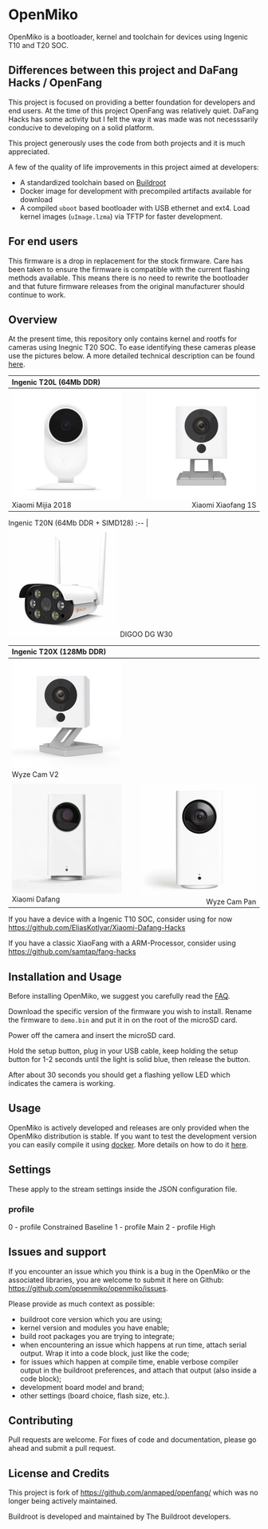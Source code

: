 # OpenMiko

OpenMiko is a bootloader, kernel and toolchain for devices using Ingenic T10 and T20 SOC.

## Differences between this project and DaFang Hacks / OpenFang

This project is focused on providing a better foundation for developers and end users.
At the time of this project OpenFang was relatively quiet. DaFang Hacks has some activity
but I felt the way it was made was not necesssarily conducive to developing on a solid platform.

This project generously uses the code from both projects and it is much appreciated.

A few of the quality of life improvements in this project aimed at developers:

- A standardized toolchain based on [Buildroot](https://buildroot.org/)
- Docker image for development with precompiled artifacts available for download
- A compiled `uboot` based bootloader with USB ethernet and ext4. Load kernel images (`uImage.lzma`)
via TFTP for faster development.


## For end users

This firmware is a drop in replacement for the stock firmware. Care has been taken to ensure the firmware is compatible with the current flashing methods available. This means there is no need to rewrite the bootloader and that future firmware releases from the original manufacturer should continue to work.



## Overview

At the present time, this repository only contains kernel and rootfs for cameras using Inegnic T20 SOC. To ease identifying these cameras please use the pictures below. A more detailed technical description can be found [here](doc/overview.md).

Ingenic T20L (64Mb DDR) | &nbsp;
:-- | --:
![Xiaomi Mijia](doc/SXJ02ZM/img/xiaomi_mijia_2018.jpg) Xiaomi Mijia 2018 | ![Xiaomi Xiaofang 1S](doc/xiaomi_xiaofang1s/img/xiaofang1s.jpg) Xiaomi Xiaofang 1S

Ingenic T20N (64Mb DDR + SIMD128)
:-- |
![DIGOO DG W30](doc/dg-w30/img/dg-w30.jpg) DIGOO DG W30

Ingenic T20X (128Mb DDR) | &nbsp;
:-- | --:
![Wyze Cam v2](doc/wyzecam_v2/img/wyzecam_v2.jpg) Wyze Cam V2 | 
![Xiaomi Dafang](doc/xiaomi_dafang/img/xiaomi_dafang.jpg) Xiaomi Dafang | ![Wyze Cam Pan](doc/WYZECP1/img/wyzecam_pan.jpg) Wyze Cam Pan

If you have a device with a Ingenic T10 SOC, consider using for now https://github.com/EliasKotlyar/Xiaomi-Dafang-Hacks

If you have a classic XiaoFang with a ARM-Processor, consider using https://github.com/samtap/fang-hacks

## Installation and Usage

Before installing OpenMiko, we suggest you carefully read the [FAQ](/doc/faq.md).

Download the specific version of the firmware you wish to install.
Rename the firmware to `demo.bin` and put it in on the root of the microSD card.

Power off the camera and insert the microSD card.

Hold the setup button, plug in your USB cable, keep holding the setup button for 1-2 seconds until the light is solid blue, then release the button.

After about 30 seconds you should get a flashing yellow LED which indicates the camera is working.


## Usage

OpenMiko is actively developed and releases are only provided when the OpenMiko distribution is stable. If you want to test the development version you can easily compile it using [docker](https://www.docker.com/). More details on how to do it [here](doc/docker.md).


## Settings

These apply to the stream settings inside the JSON configuration file.

### profile

0 - profile Constrained Baseline
1 - profile Main
2 - profile High





## Issues and support

If you encounter an issue which you think is a bug in the OpenMiko or the associated libraries, you are welcome to submit it here on Github: https://github.com/opsenmiko/openmiko/issues.

Please provide as much context as possible:

- buildroot core version which you are using;
- kernel version and modules you have enable;
- build root packages you are trying to integrate;
- when encountering an issue which happens at run time, attach serial output. Wrap it into a code block, just like the code;
- for issues which happen at compile time, enable verbose compiler output in the buildroot preferences, and attach that output (also inside a code block);
- development board model and brand;
- other settings (board choice, flash size, etc.).


## Contributing

Pull requests are welcome. For fixes of code and documentation, please go ahead and submit a pull request.

## License and Credits

This project is fork of https://github.com/anmaped/openfang/ which was no longer being actively
maintained.

Buildroot is developed and maintained by The Buildroot developers.
